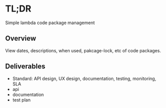 # TL;DR

Simple lambda code package management

## Overview

View dates, descriptions, when used, pakcage-lock, etc of code packages.

## Deliverables

* Standard: API design, UX design, documentation, testing, monitoring, SLA
* api
* documentation
* test plan
